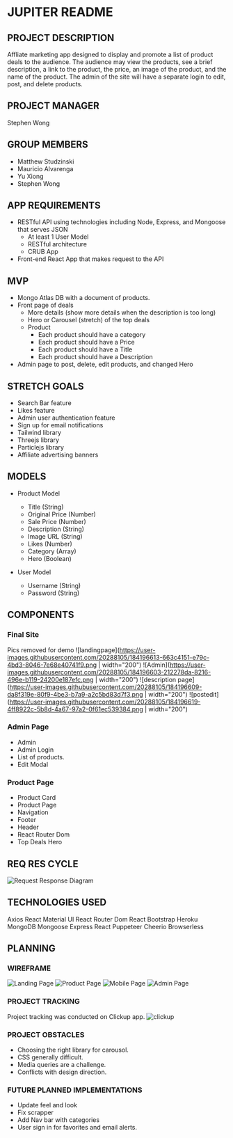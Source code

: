 # JUPITER README

## PROJECT DESCRIPTION

Affliate marketing app designed to display and promote a list of product deals to the audience. The audience may view the products, see a brief description, a link to the product, the price, an image of the product, and the name of the product. The admin of the site will have a separate login to edit, post, and delete products.

## PROJECT MANAGER

Stephen Wong

## GROUP MEMBERS

- Matthew Studzinski
- Mauricio Alvarenga
- Yu Xiong
- Stephen Wong

## APP REQUIREMENTS

- RESTful API using technologies including Node, Express, and Mongoose that serves JSON
  - At least 1 User Model
  - RESTful architecture
  - CRUB App
- Front-end React App that makes request to the API

## MVP

- Mongo Atlas DB with a document of products.
- Front page of deals
  - More details (show more details when the description is too long)
  - Hero or Carousel (stretch) of the top deals
  - Product
    - Each product should have a category
    - Each product should have a Price
    - Each product should have a Title
    - Each product should have a Description
- Admin page to post, delete, edit products, and changed Hero

## STRETCH GOALS

- Search Bar feature
- Likes feature
- Admin user authentication feature
- Sign up for email notifications
- Tailwind library
- Threejs library
- Particlejs library
- Affiliate advertising banners

## MODELS

- Product Model

  - Title (String)
  - Original Price (Number)
  - Sale Price (Number)
  - Description (String)
  - Image URL (String)
  - Likes (Number)
  - Category (Array)
  - Hero (Boolean)

- User Model
  - Username (String)
  - Password (String)

## COMPONENTS


### Final Site

Pics removed for demo
![landingpage](https://user-images.githubusercontent.com/20288105/184196613-663c4151-e79c-4bd3-8046-7e68e40741f9.png | width="200")
![Admin](https://user-images.githubusercontent.com/20288105/184196603-212278da-8216-496e-b119-24200e187efc.png | width="200")
![description page](https://user-images.githubusercontent.com/20288105/184196609-da8f319e-80f9-4be3-b7a9-a2c5bd83d7f3.png | width="200")
![postedit](https://user-images.githubusercontent.com/20288105/184196619-4ff8922c-5b8d-4a67-97a2-0f61ec539384.png | width="200")



### Admin Page

- Admin
- Admin Login
- List of products.
- Edit Modal

### Product Page

- Product Card
- Product Page
- Navigation
- Footer
- Header
- React Router Dom
- Top Deals Hero

## REQ RES CYCLE

![Request Response Diagram](./assets/planning/req-res-cycle-diagram.png)


## TECHNOLOGIES USED

Axios
React Material UI
React Router Dom
React Bootstrap
Heroku
MongoDB
Mongoose
Express
React
Puppeteer
Cheerio
Browserless

## PLANNING

### WIREFRAME

![Landing Page](./assets/planning/landing-page.jpg)
![Product Page](./assets/planning/product-page.jpg)
![Mobile Page](./assets/planning/mobile-landing-page.jpg)
![Admin Page](./assets/planning/admin-page.jpg)

### PROJECT TRACKING

Project tracking was conducted on Clickup app. 
![clickup](https://user-images.githubusercontent.com/20288105/183698127-82bbd3ac-db45-43c6-b028-6c60781a601f.jpg)

### PROJECT OBSTACLES
- Choosing the right library for carousol. 
- CSS generally difficult.
- Media queries are a challenge.
- Conflicts with design direction. 

### FUTURE PLANNED IMPLEMENTATIONS
- Update feel and look
- Fix scrapper
- Add Nav bar with categories
- User sign in for favorites and email alerts.
